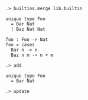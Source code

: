```ucm:hide
.> builtins.merge lib.builtin
```

```unison
unique type Foo
  = Bar Nat
  | Baz Nat Nat

foo : Foo -> Nat
foo = cases
  Bar n -> n
  Baz n m -> n + m
```

```ucm
.> add
```

```unison
unique type Foo
  = Bar Nat
```

```ucm:error
.> update
```
